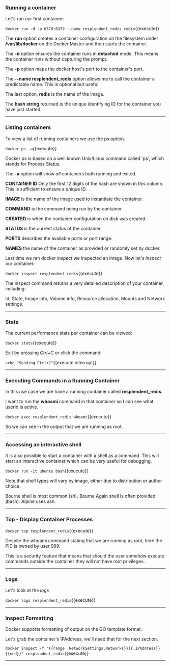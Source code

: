 ### Running a container

Let's run our first container:

`docker run -d -p 6379:6379 --name resplendent_redis redis`{{execute}} 

The **run** option creates a container configuration on the filesystem under **/var/lib/docker** on the Docker Master and then starts the container.

The **-d** option ensures the container runs in **detached** mode. This means the container runs without capturing the prompt.

The **-p** option maps the docker host's port to the container's port.

The **--name resplendent_redis** option allows me to call the container a predictable name. This is optional but useful.

The last option, **redis** is the name of the image.

The **hash string** returned is the unique identifying ID for the container you have just started.

---

### Listing containers

To view a list of running containers we use the ps option.

`docker ps -a`{{execute}} 

Docker ps is based on a well known Unix/Linux command called 'ps', which stands for Process Status.

The **-a** option will show _all_ containers both running and exited.

**CONTAINER ID** Only the first 12 digits of the hash are shown in this column. This is sufficient to ensure a unique ID.

**IMAGE** is the name of the image used to instantiate the container.

**COMMAND** is the command being run by the container.

**CREATED** is when the container configuration on disk was created.

**STATUS** is the current status of the container.

**PORTS** describes the available ports or port range.

**NAMES** the name of the container as provided or randomly set by docker.

Last time we ran docker _inspect_ we inspected an image. Now let's _inspect_ our container:

`docker inspect resplendent_redis`{{execute}}

The inspect command returns a very detailed description of your container, including:

Id, State, Image info, Volume info, Resource allocation, Mounts and Network settings.

----

### Stats

The current performance stats per container can be viewed:

`docker stats`{{execute}}

Exit by pressing _Ctrl+C_ or click the command:

`echo "Sending Ctrl+C"`{{execute interrupt}}

----

### Executing Commands in a Running Container

In this use case we are have a running container called **resplendent_redis**.

I want to run the **whoami** command in that container so I can see what userid is active.

`docker exec resplendent_redis whoami`{{execute}}

So we can see in the output that we are running as root.

----

### Accessing an interactive shell

It is also possible to start a container with a shell as a command. This will start an interactive container which can be very useful for debugging.

`docker run -it ubuntu bash`{{execute}}

Note that shell types will vary by image, either due to distribution or author choice.

Bourne shell is most common (sh).
Bourne Again shell is often provided (bash).
Alpine uses ash.

----

### Top - Display Container Processes

`docker top resplendent_redis`{{execute}}

Despite the whoami command stating that we are running as root, here the PID is owned by user 999.

This is a security feature that means that should the user somehow execute commands outside the container they will not have root privileges.

----

### Logs

Let's look at the _logs_

`docker logs resplendent_redis`{{execute}}

----

### Inspect Formatting

Docker supports formatting of output on the GO template format.

Let's grab the container's IPAddress, we'll need that for the next section.

`docker inspect -f '{{range .NetworkSettings.Networks}}{{.IPAddress}}{{end}}' resplendent_redis`{{execute}}

----
